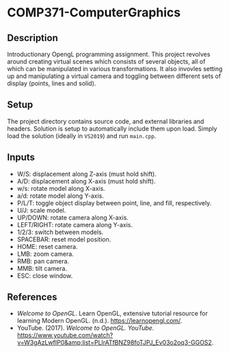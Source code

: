 # COMP371-ComputerGraphics

## Description  
Introductionary OpengL programming assignment. This project revolves around creating virtual scenes which consists of several objects, all of which can be manipulated in various transformations. It also invovles setting up and manipulating a virtual camera and toggling between different sets of display (points, lines and solid). 

## Setup
The project directory contains source code, and external libraries and headers. Solution is setup to automatically include them upon load. 
Simply load the solution (ideally in `VS2019`) and run `main.cpp`.

## Inputs  

- W/S: displacement along Z-axis (must hold shift).
- A/D: displacement along X-axis (must hold shift).
- w/s: rotate model along X-axis.
- a/d: rotate model along Y-axis.
- P/L/T: toggle object display between point, line, and fill, respectively.
- U/J: scale model.
- UP/DOWN: rotate camera along X-axis.
- LEFT/RIGHT: rotate camera along Y-axis.
- 1/2/3: switch between models.
- SPACEBAR: reset model position.
- HOME: reset camera.
- LMB: zoom camera.
- RMB: pan camera.
- MMB: tilt camera.
- ESC: close window.

## References  

- *Welcome to OpenGL*. Learn OpenGL, extensive tutorial resource for learning Modern OpenGL. (n.d.). https://learnopengl.com/. 
- YouTube. (2017). *Welcome to OpenGL. YouTube.* https://www.youtube.com/watch?v=W3gAzLwfIP0&amp;list=PLlrATfBNZ98foTJPJ_Ev03o2oq3-GGOS2. 

